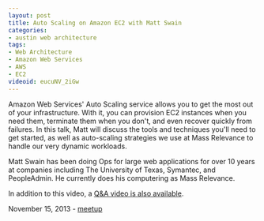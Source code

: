 ```yaml
---
layout: post
title: Auto Scaling on Amazon EC2 with Matt Swain
categories:
- austin web architecture
tags:
- Web Architecture
- Amazon Web Services
- AWS
- EC2
videoid: eucuNV_2iGw
---
```

Amazon Web Services' Auto Scaling service allows you to get the most out of your infrastructure. With it, you can provision EC2 instances when you need them, terminate them when you don't, and even recover quickly from failures. In this talk, Matt will discuss the tools and techniques you'll need to get started, as well as auto-scaling strategies we use at Mass Relevance to handle our very dynamic workloads.

Matt Swain has been doing Ops for large web applications for over 10 years at companies including The University of Texas, Symantec, and PeopleAdmin. He currently does his computering as Mass Relevance.

In addition to this video, a <a href="https://www.youtube.com/watch?v=zsgyxyV4kYE">Q&A video is also available</a>.

November 15, 2013 - <a href="http://www.meetup.com/AustinWebArchitecture/events/147059312/">meetup</a>
